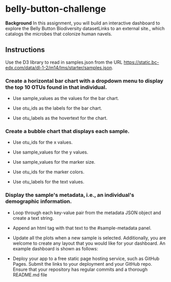 # belly-button-challenge

**Background**
In this assignment, you will build an interactive dashboard to explore the Belly Button Biodiversity datasetLinks to an external site., which catalogs the microbes that colonize human navels.


## Instructions
Use the D3 library to read in samples.json from the URL https://static.bc-edx.com/data/dl-1-2/m14/lms/starter/samples.json.

### Create a horizontal bar chart with a dropdown menu to display the top 10 OTUs found in that individual.

* Use sample_values as the values for the bar chart.

* Use otu_ids as the labels for the bar chart.

* Use otu_labels as the hovertext for the chart.

### Create a bubble chart that displays each sample.

* Use otu_ids for the x values.

* Use sample_values for the y values.

* Use sample_values for the marker size.

* Use otu_ids for the marker colors.

* Use otu_labels for the text values.

### Display the sample's metadata, i.e., an individual's demographic information.

* Loop through each key-value pair from the metadata JSON object and create a text string.

* Append an html tag with that text to the #sample-metadata panel.

* Update all the plots when a new sample is selected. Additionally, you are welcome to create any layout that you would like for your dashboard. An example dashboard is shown as follows:

* Deploy your app to a free static page hosting service, such as GitHub Pages. Submit the links to your deployment and your GitHub repo. Ensure that your repository has regular commits and a thorough README.md file
